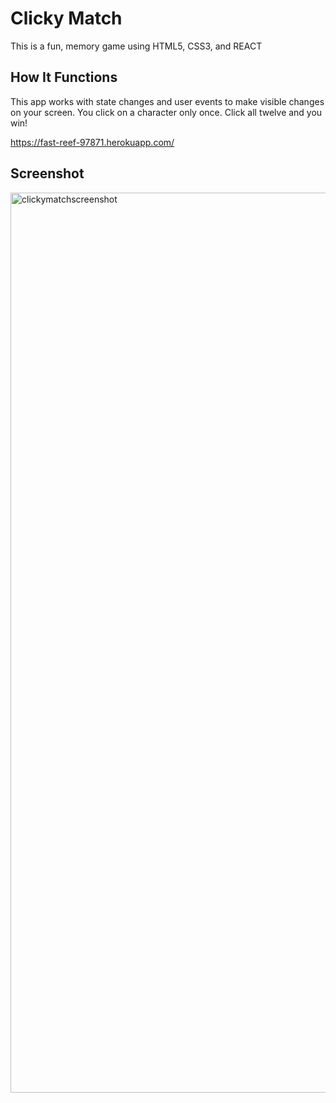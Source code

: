 
# Clicky Match 

This is a fun, memory game using HTML5, CSS3, and REACT


## How It Functions

This app works with state changes and user events to make visible changes on your screen. You click on a character only once. Click all twelve and you win!


https://fast-reef-97871.herokuapp.com/

## Screenshot

<img width="1440" alt="clickymatchscreenshot" src="https://user-images.githubusercontent.com/36943035/50048094-83065900-0091-11e9-8fe6-8af55613d638.png">
